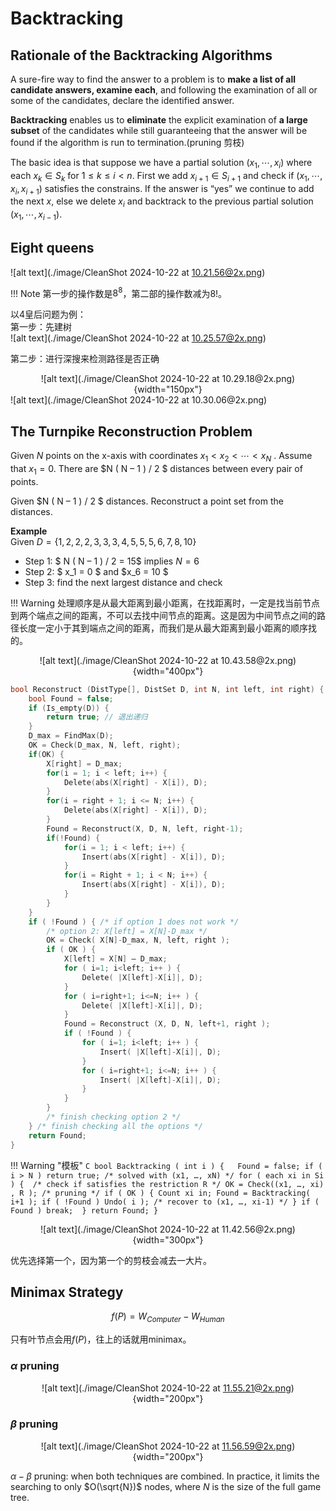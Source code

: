 # Backtracking

## Rationale of the Backtracking Algorithms

A sure-fire way to find the answer to a problem is to **make a list of all candidate answers, examine each**, and following the examination of all or some of the candidates, declare the identified answer.

**Backtracking** enables us to **eliminate** the explicit examination of **a large subset** of the candidates while still guaranteeing that the answer will be found if the algorithm is run to termination.(pruning 剪枝)

The basic idea is that suppose we have a partial solution $( x_1, \cdots , x_i )$ where each $x_k \in S_k$ for  $1 \leq k \leq i < n$.   First we add $x_{i+1} \in S_{i+1}$ and check if $( x_1, \cdots , x_i, x_{i+1} )$ satisfies the constrains.  If the answer is “yes” we continue to add the next $x$, else we delete $x_i$ and backtrack to the previous partial solution $( x_1, \cdots , x_{i-1} )$.

## Eight queens

![alt text](./image/CleanShot 2024-10-22 at 10.21.56@2x.png)

!!! Note
    第一步的操作数是$8^8$，第二部的操作数减为$8!$。

以4皇后问题为例：   
第一步：先建树  
![alt text](./image/CleanShot 2024-10-22 at 10.25.57@2x.png)

第二步：进行深搜来检测路径是否正确  
<center>
![alt text](./image/CleanShot 2024-10-22 at 10.29.18@2x.png){width="150px"}
</center>
![alt text](./image/CleanShot 2024-10-22 at 10.30.06@2x.png)

## The Turnpike Reconstruction Problem
Given $N$ points on the x-axis with coordinates $x_1 <  x_2 <\cdots< x_N$ .  Assume that $x_1 = 0$.  There are $N ( N – 1 ) / 2 $ distances between every pair of points.

Given $N ( N – 1 ) / 2 $ distances. Reconstruct a point set from the distances.

**Example**         
Given $D = \{ 1, 2, 2, 2, 3, 3, 3, 4, 5, 5, 5, 6, 7, 8, 10 \}$      

- Step 1: $ N ( N – 1 ) / 2 = 15$  implies  $N = 6$
- Step 2: $ x_1 = 0 $ and $x_6 = 10 $
- Step 3: find the next largest distance and check  

!!! Warning
    处理顺序是从最大距离到最小距离，在找距离时，一定是找当前节点到两个端点之间的距离，不可以去找中间节点的距离。这是因为中间节点之间的路径长度一定小于其到端点之间的距离，而我们是从最大距离到最小距离的顺序找的。



<center>
![alt text](./image/CleanShot 2024-10-22 at 10.43.58@2x.png){width="400px"}
</center>

```C
bool Reconstruct (DistType[], DistSet D, int N, int left, int right) {
    bool Found = false;
    if (Is_empty(D)) {
        return true; // 退出递归
    }
    D_max = FindMax(D);
    OK = Check(D_max, N, left, right);
    if(OK) {
        X[right] = D_max;
        for(i = 1; i < left; i++) {
            Delete(abs(X[right] - X[i]), D);
        }
        for(i = right + 1; i <= N; i++) {
            Delete(abs(X[right] - X[i]), D);
        }
        Found = Reconstruct(X, D, N, left, right-1);
        if(!Found) {
            for(i = 1; i < left; i++) {
                Insert(abs(X[right] - X[i]), D);
            }
            for(i = Right + 1; i < N; i++) {
                Insert(abs(X[right] - X[i]), D);
            }
        }
    }
    if ( !Found ) { /* if option 1 does not work */
        /* option 2: X[left] = X[N]-D_max */
        OK = Check( X[N]-D_max, N, left, right );
        if ( OK ) {
            X[left] = X[N] – D_max;
            for ( i=1; i<left; i++ ) {
                Delete( |X[left]-X[i]|, D);
            }
            for ( i=right+1; i<=N; i++ ) {
                Delete( |X[left]-X[i]|, D);
            }
            Found = Reconstruct (X, D, N, left+1, right );
            if ( !Found ) {
                for ( i=1; i<left; i++ ) {
                    Insert( |X[left]-X[i]|, D);
                }
                for ( i=right+1; i<=N; i++ ) {
                    Insert( |X[left]-X[i]|, D);
                }
            }
        }
        /* finish checking option 2 */
    } /* finish checking all the options */    
    return Found;
}
```


!!! Warning "模板"
    ```C
    bool Backtracking ( int i )
    {   Found = false;
        if ( i > N )
            return true; /* solved with (x1, …, xN) */
        for ( each xi in Si ) { 
            /* check if satisfies the restriction R */
            OK = Check((x1, …, xi) , R ); /* pruning */
            if ( OK ) {
                Count xi in;
                Found = Backtracking( i+1 );
                if ( !Found )
                    Undo( i ); /* recover to (x1, …, xi-1) */
            }
            if ( Found ) break; 
        }
        return Found;
    }
    ```

<center>
![alt text](./image/CleanShot 2024-10-22 at 11.42.56@2x.png){width="300px"}
</center>

优先选择第一个，因为第一个的剪枝会减去一大片。

## Minimax Strategy

$$
f(P) = W_{Computer} - W_{Human}
$$

只有叶节点会用$f(P)$，往上的话就用minimax。

### $\alpha$ pruning 

<center>

![alt text](./image/CleanShot 2024-10-22 at 11.55.21@2x.png){width="200px"}

</center>

### $\beta$ pruning

<center>

![alt text](./image/CleanShot 2024-10-22 at 11.56.59@2x.png){width="200px"}

</center>


$\alpha-\beta$ pruning: when both techniques are combined.  In practice, it limits the searching to only $O(\sqrt{N})$ nodes, where $N$ is the size of the full game tree.